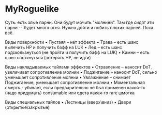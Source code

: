 MyRoguelike
===========

Суть: есть злые парни. Они будут мочить "молнией". Там где сидят эти парни -- будет много огня.
Нужно дойти и побить плохих парней. Пока всё.


Виды поверхности
•   Пустаяя – нет эффекта
•   Трава – есть шанс вылечить HP и получить бафф на LUK
•   Лед – есть шанс подскользнуться (не пройти и получить бафф на LUK)
•   Камни – есть шанс споткнуться (потерять HP, не идти)

Виды накладываемых тайлами эффектов
•   Отравление – наносит DoT, увеличиват сопротивление молнии
•   Поджигание – наносит DoT, сильно уменьшает сопротивление молнии
•   Увлажнение – снимает Поджигаение, уменьшает сопротивление молнии
•   Моментальная смерть - убивает, если предварительно не был применен какой-то (надо придумать) consumable или одета какая-то rare шмотка

Виды специальных тайлов
•   Лестницы (вверх\вниз)
•   Двери (открытые\закрытые)

